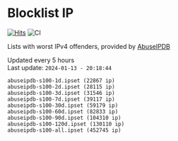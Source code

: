 # Blocklist IP

[![Hits](https://hits.seeyoufarm.com/api/count/incr/badge.svg?url=https%3A%2F%2Fgithub.com%2Fborestad%2Fblocklist-ip%2F&count_bg=%2379C83D&title_bg=%23555555&icon=&icon_color=%23E7E7E7&title=hits&edge_flat=false)](https://hits.seeyoufarm.com)  ![CI](https://img.shields.io/github/workflow/status/borestad/blocklist-ip/CI?style=flat-square)

Lists with worst IPv4 offenders, provided by [AbuseIPDB](https://www.abuseipdb.com/)

<!-- FOOTER-PLACEHOLDER -->
Updated every 5 hours<br>
Last update: `2024-01-13 - 20:18:44`
```
abuseipdb-s100-1d.ipset (22867 ip)
abuseipdb-s100-2d.ipset (28115 ip)
abuseipdb-s100-3d.ipset (31546 ip)
abuseipdb-s100-7d.ipset (39117 ip)
abuseipdb-s100-30d.ipset (59179 ip)
abuseipdb-s100-60d.ipset (82833 ip)
abuseipdb-s100-90d.ipset (104310 ip)
abuseipdb-s100-120d.ipset (130110 ip)
abuseipdb-s100-all.ipset (452745 ip)
```
